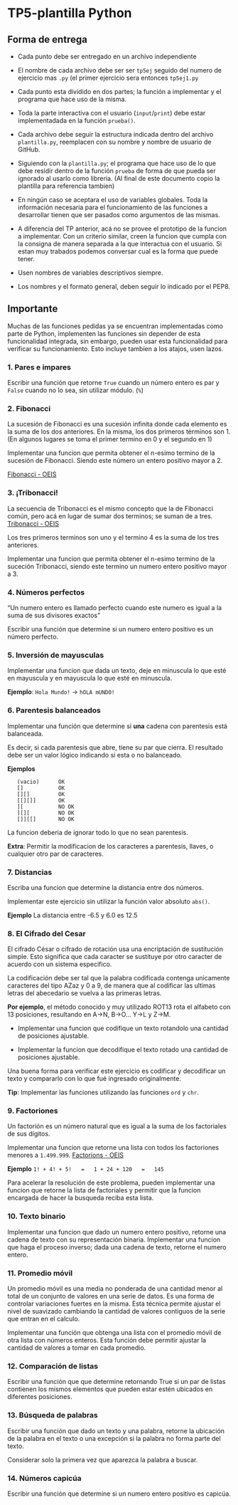 # TP5-plantilla Python

## Forma de entrega
* Cada punto debe ser entregado en un archivo independiente

* El nombre de cada archivo debe ser ser `tp5ej` seguido del numero de ejercicio mas `.py` (el primer ejercicio sera entonces `tp5ej1.py`

* Cada punto esta dividido en dos partes; la función a implementar y el programa que hace uso de la misma.

* Toda la parte interactiva con el usuario (`input`/`print`) debe estar implementadada en la función `prueba()`.

* Cada archivo debe seguir la estructura indicada dentro del archivo `plantilla.py`, reemplacen con su nombre y nombre de usuario de GitHub. 

* Siguiendo con la `plantilla.py`; el programa que hace uso de lo que  debe residir dentro de la función `prueba` de forma de que pueda ser ignorado al usarlo como libreria. (Al final de este documento copio la plantilla para referencia tambien)

* En ningún caso se aceptara el uso de variables globales. Toda la información necesaria para el funcionamiento de las funciones a desarrollar tienen que ser pasados como argumentos de las mismas.

* A diferencia del TP anterior, acá no se provee el prototipo de la funcion a implementar. Con un criterio similar, creen la funcion que cumpla con la consigna de manera separada a la que interactua con el usuario. Si estan muy trabados podemos conversar cual es la forma que puede tener.

* Usen nombres de variables descriptivos siempre.

* Los nombres y el formato general, deben seguir lo indicado por el PEP8.

## Importante
Muchas de las funciones pedidas ya se encuentran implementadas como parte de Python, implementen las funciones sin depender de esta funcionalidad integrada, sin embargo, pueden usar esta funcionalidad para verificar su funcionamiento. Esto incluye tambíen a los atajos, usen lazos.

### 1. Pares e impares
Escribir una función que retorne `True` cuando un número entero es par y `False` cuando no lo sea, sin utilizar módulo. (`%`)

### 2. Fibonacci
La sucesión de Fibonacci es una sucesión infinita donde cada elemento es la suma de los dos anteriores. En la misma, los dos primeros términos son 1. (En algunos lugares se toma el primer termino en 0 y el segundo en 1)

Implementar una funcion que permita obtener el n-esimo termino de la sucesión de Fibonacci. Siendo este número un entero positivo mayor a 2.

[Fibonacci - OEIS](http://oeis.org/A000045)


### 3. ¡Tribonacci!
La secuencia de Tribonacci es el mismo concepto que la de Fibonacci común, pero acá en lugar de sumar dos terminos; se suman de a tres. [Tribonacci - OEIS](http://oeis.org/A000213) 

Los tres primeros terminos son uno y el termino 4 es la suma de los tres anteriores.

Implementar una funcion que permita obtener el n-esimo termino de la suceción Tribonacci, siendo este termino un numero entero positivo mayor a 3.

### 4. Números perfectos
“Un numero entero es llamado perfecto cuando este numero es igual a la suma de sus divisores exactos”

Escribir una función que determine si un numero entero positivo es un número perfecto.

### 5. Inversión de mayusculas
Implementar una funcion que dada un texto, deje en minuscula lo que esté en mayuscula y en mayuscula lo que esté en minuscula.

**Ejemplo**:  `Hola Mundo!` -> `hOLA mUNDO!`

### 6. Parentesis balanceados
Implementar una función que determine si **una** cadena con parentesis está balanceada.

Es decir, si cada parentesis que abre, tiene su par que cierra.
El resultado debe ser un valor lógico indicando si esta o no balanceado.

**Ejemplos**
```
   (vacio)      OK
   []           OK   
   [][]         OK   
   [[][]]       OK 
   ][           NO OK
   ][][         NO OK
   []][[]       NO OK
```
La funcion deberia de ignorar todo lo que no sean parentesis.

**Extra**: Permitir la modificacion de los caracteres a parentesis, llaves, o cualquier otro par de caracteres.

### 7. Distancias
Escriba una funcion que determine la distancia entre dos números.

Implementar este ejercicio sin utilizar la función valor absoluto `abs()`.

**Ejemplo** La distancia entre -6.5 y 6.0 es 12.5

### 8. El Cifrado del Cesar
El cifrado César o cifrado de rotación usa una encriptación de sustitución simple. Esto significa que cada caracter se sustituye por otro caracter de acuerdo con un sistema especifico. 

La codificación debe ser tal que la palabra codificada contenga unicamente caracteres del tipo AZaz y 0 a 9, de manera que al codificar las ultimas letras del abecedario se vuelva a las primeras letras.

**Por ejemplo**, el método conocido y muy utilizado ROT13 rota el alfabeto con 13 posiciones, resultando en A->N, B->O... Y->L y Z->M.

* Implementar una funcion que codifique un texto rotandolo una cantidad de posiciones ajustable.

* Implementar la funcion que decodifique el texto rotado una cantidad de posiciones ajustable.

Una buena forma para verificar este ejercicio es codificar y decodificar un texto y compararlo con lo que fué ingresado originalmente.

**Tip**: Implementar las funciones utilizando las funciones `ord` y `chr`.


### 9. Factoriones
Un factorión es un número natural que es igual a la suma de los factoriales de sus dígitos.

Implementar una funcion que retorne una lista con todos los factoriones menores a `1.499.999`. [Factorions - OEIS](https://oeis.org/A014080)

**Ejemplo**  `1! + 4! + 5!   =   1 + 24 + 120   =   145 `

Para acelerar la resolución de este problema, pueden implementar una funcion que retorne la lista de factoriales y permitir que la funcion encargada de hacer la busqueda reciba esta lista.

### 10. Texto binario
Implementar una funcion que dado un numero entero positivo, retorne una cadena de texto con su representación binaria.
Implementar una funcion que haga el proceso inverso; dada una cadena de texto, retorne el numero entero.


### 11. Promedio móvil
Un promedio móvil es una media no ponderada de una cantidad menor al total de un conjunto de valores en una serie de datos. Es una forma de controlar variaciones fuertes en la misma. Esta técnica permite ajustar el nivel de suavizado cambiando la cantidad de valores contiguos de la serie que entran en el calculo.

Implementar una función que obtenga una lista con el promedio móvil de otra lista con números enteros. Esta función debe permitir ajustar la cantidad de valores a tomar en cada promedio.

### 12. Comparación de listas
Escribir una función que que determine retornando True si un par de listas contienen los mismos elementos que pueden estar estén ubicados en diferentes posiciones.

### 13. Búsqueda de palabras
Escribir una función que dado un texto y una palabra, retorne la ubicación de la palabra en el texto o una excepción si la palabra no forma parte del texto.

Considerar solo la primera vez que aparezca la palabra a buscar.

### 14. Números capicúa
Escribir una función que determine si un numero entero positivo es capicúa.
